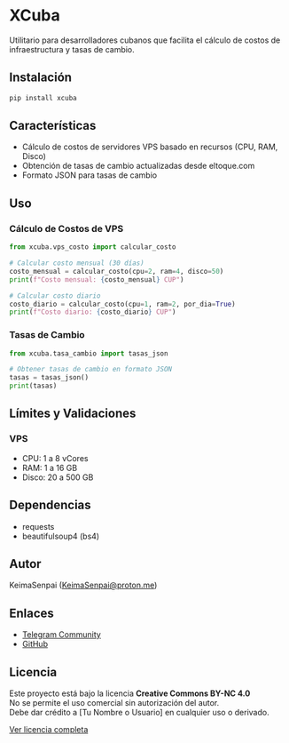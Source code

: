 # XCuba

Utilitario para desarrolladores cubanos que facilita el cálculo de costos de infraestructura y tasas de cambio.

## Instalación

```bash
pip install xcuba
```

## Características

- Cálculo de costos de servidores VPS basado en recursos (CPU, RAM, Disco)
- Obtención de tasas de cambio actualizadas desde eltoque.com
- Formato JSON para tasas de cambio

## Uso

### Cálculo de Costos de VPS

```python
from xcuba.vps_costo import calcular_costo

# Calcular costo mensual (30 días)
costo_mensual = calcular_costo(cpu=2, ram=4, disco=50)
print(f"Costo mensual: {costo_mensual} CUP")

# Calcular costo diario
costo_diario = calcular_costo(cpu=1, ram=2, por_dia=True)
print(f"Costo diario: {costo_diario} CUP")
```

### Tasas de Cambio

```python
from xcuba.tasa_cambio import tasas_json

# Obtener tasas de cambio en formato JSON
tasas = tasas_json()
print(tasas)
```

## Límites y Validaciones

### VPS
- CPU: 1 a 8 vCores
- RAM: 1 a 16 GB
- Disco: 20 a 500 GB

## Dependencias

- requests
- beautifulsoup4 (bs4)

## Autor

KeimaSenpai (KeimaSenpai@proton.me)

## Enlaces

- [Telegram Community](https://t.me/KeimaSenpai)
- [GitHub](https://github.com/KeimaSenpai)

## Licencia

Este proyecto está bajo la licencia **Creative Commons BY-NC 4.0**  
No se permite el uso comercial sin autorización del autor.  
Debe dar crédito a [Tu Nombre o Usuario] en cualquier uso o derivado.

[Ver licencia completa](https://creativecommons.org/licenses/by-nc/4.0/)
